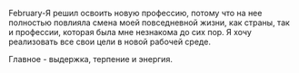  February-Я решил освоить новую профессию, потому что на нее полностью повлияла смена моей повседневной жизни, 
как страны, так и профессии, которая была мне незнакома до сих пор.
Я хочу реализовать все свои цели в новой рабочей среде.

Главное - выдержка, терпение и энергия.
